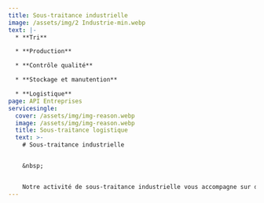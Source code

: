 ```yaml
---
title: Sous-traitance industrielle
image: /assets/img/2 Industrie-min.webp
text: |-
  * **Tri** 

  * **Production** 

  * **Contrôle qualité**

  * **Stockage et manutention** 

  * **Logistique**
page: API Entreprises
servicesingle:
  cover: /assets/img/img-reason.webp
  image: /assets/img/img-reason.webp
  title: Sous-traitance logistique
  text: >-
    # Sous-traitance industrielle


    &nbsp;


    Notre activité de sous-traitance industrielle vous accompagne sur des missions de logistique, stockage, montage de colis, préparation de commande, emballage dans la ZA Activence.
---
```

